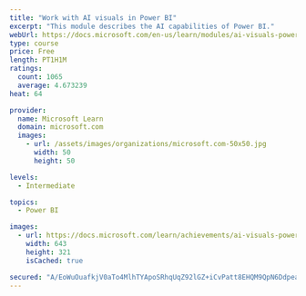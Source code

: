 ```yaml
---
title: "Work with AI visuals in Power BI"
excerpt: "This module describes the AI capabilities of Power BI."
webUrl: https://docs.microsoft.com/en-us/learn/modules/ai-visuals-power-bi/
type: course
price: Free
length: PT1H1M
ratings:
  count: 1065
  average: 4.673239
heat: 64

provider:
  name: Microsoft Learn
  domain: microsoft.com
  images:
    - url: /assets/images/organizations/microsoft.com-50x50.jpg
      width: 50
      height: 50

levels:
  - Intermediate

topics:
  - Power BI

images:
  - url: https://docs.microsoft.com/learn/achievements/ai-visuals-power-bi-social.png
    width: 643
    height: 321
    isCached: true

secured: "A/EoWuOuafkjV0aTo4MlhTYApoSRhqUqZ92lGZ+iCvPatt8EHQM9QpN6DdpeayaYi9/r97vX+HDNmNvAWp/UEWdt5Q8wB4VSVBAQyB/KK712i4InCDCdT7cI7tnRglhkS9aaJtqaRM16kK1O9assQAokjB6/+vQ8dG5thSy995dtCECg8vHNY+mPuGQCTe6Qbfm4PBnZIpYdU5M748vNSkD/rkNioV6PnCWIa4dU7zNtvNtSwIONXGCZKI14Xs4DhVucT0k2i4X7hwxjdNTjLgf57+LM3xtKgFsX63jANKtAZb0DILAIRw6eRW2hMEtM5jeC2UOHp8daOjjO9uMclB+s5zkd4ByeHYTdHehX5L8nLm0gQchZ9EEFtRdTeB/ZGmCTJ20njN5Qoc81IT+w0XwUadXyc1LXFtIBAAvhxm0=;UtXA13NEENba5AyLIz9htQ=="
---
```


